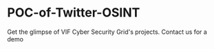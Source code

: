 # POC-of-Twitter-OSINT
Get the glimpse of VIF Cyber Security Grid's projects. Contact us for a demo
